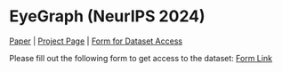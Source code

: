 # EyeGraph (NeurIPS 2024)

[Paper](https://openreview.net/pdf?id=YxuuzyplFZ) | [Project Page](https://eye-tracking-for-physiological-sensing.github.io/eyegraph/) | [Form for Dataset Access]()

Please fill out the following form to get access to the dataset: [Form Link]()
